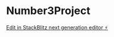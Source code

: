 # Number3Project

[Edit in StackBlitz next generation editor ⚡️](https://stackblitz.com/~/github.com/infernal0988/Number3Project)